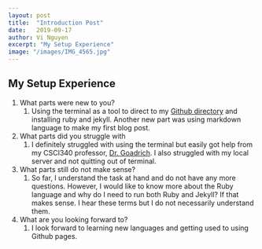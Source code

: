 ```yaml
---
layout: post
title:  "Introduction Post"
date:   2019-09-17
author: Vi Nguyen
excerpt: "My Setup Experience"
image: "/images/IMG_4565.jpg"
---
```

## My Setup Experience

1. What parts were new to you?
    1. Using the terminal as a tool to direct to my [Github directory](https://github.com/nguyenvvv/csci340blog) and installing ruby and jekyll. Another new part was using markdown language to make my first blog post.
2. What parts did you struggle with
    1. I definitely struggled with using the terminal but easily got help from my CSCI340 professor, [Dr. Goadrich](http://mark.goadrich.com/index.html). I also struggled with my local server and not quitting out of terminal.
3. What parts still do not make sense?
    1. So far, I understand the task at hand and do not have any more questions. However, I would like to know more about the Ruby language and why do I need to run both Ruby and Jekyll? If that makes sense. I hear these terms but I do not necessarily understand them.
4. What are you looking forward to?
    1. I look forward to learning new languages and getting used to using Github pages.
